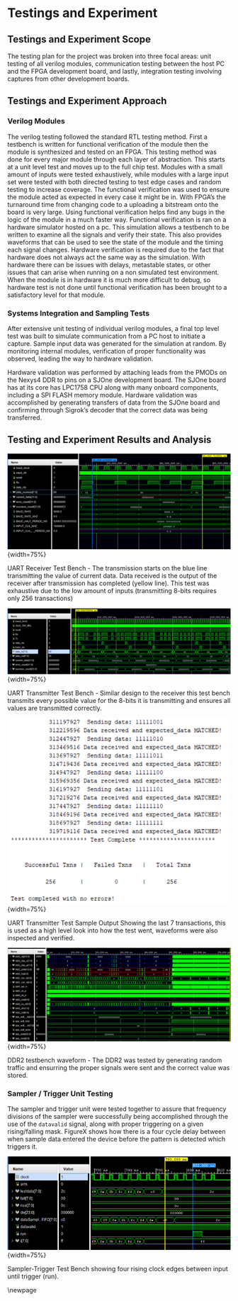 # Testings and Experiment ##

## Testings and Experiment Scope ##

<!-- [Describe an overview of your test process and experiment scope, including its test processes, test focuses and objectives, and selected test criteria at the component (e.g. unit testing) and system (e.g. integration testing) levels. This section must include textual description accompanied with figures and/or tables.] -->

The testing plan for the project was broken into three focal areas: unit testing of all verilog modules, communication testing between the host PC and the FPGA development board, and lastly, integration testing involving captures from other development boards.


## Testings and Experiment Approach ##

<!-- [Describe the selected test strategies, test methods and techniques, as well as selected test coverage criteria. Test design content and test design summary could be included here, such as test case distribution and summary. These results must tie back to the requirements stated earlier.  This section must include textual description accompanied with figures and/or tables.] -->

### Verilog Modules ###

The verilog testing followed the standard RTL testing method. First a testbench is written for functional verification of the module then the module is synthesized and tested on an FPGA. This testing method was done for every major module through each layer of abstraction. This starts at a unit level test and moves up to the full chip test. Modules with a small amount of inputs were tested exhaustively, while modules with a large input set were tested with both directed testing to test edge cases and random testing to increase coverage.
The functional verification was used to ensure the module acted as expected in every case it might be in. With FPGA’s the turnaround time from changing code to a uploading a bitstream onto the board is very large. Using functional verification helps find any bugs in the logic of the module in a much faster way. Functional verification is ran on a hardware simulator hosted on a pc. This simulation allows a testbench to be written to examine all the signals and verify their state. This also provides waveforms that can be used to see the state of the module and the timing each signal changes.
Hardware verification is required due to the fact that hardware does not always act the same way as the simulation. With hardware there can be issues with delays, metastable states, or other issues that can arise when running on a non simulated test environment. When the module is in hardware it is much more difficult to debug, so hardware test is not done until functional verification has been brought to a satisfactory level for that module.

<!-- ### PC-to-FPGA Communication ### -->

### Systems Integration and Sampling Tests ###

After extensive unit testing of individual verilog modules, a final top level test was built to simulate communication from a PC host to initiate a capture. Sample input data was generated for the simulation at random. By monitoring internal modules, verification of proper functionality was observed, leading the way to hardware validation.

Hardware validation was performed by attaching leads from the PMODs on the Nexys4 DDR to pins on a SJOne development board. The SJOne board has at its core has LPC1758 CPU along with many onboard components, including a SPI FLASH memory module. Hardware validation was accomplished by generating transfers of data from the SJOne board and confirming through Sigrok’s decoder that the correct data was being transferred.  


## Testing and Experiment Results and Analysis ##

<!-- [Describe testing and experiment results and analysis. For example, test execution and test result summary, performance test result analysis, test coverage, bug distribution report, and so on. This section must include textual description accompanied with figures and/or tables.] -->

![UART Receiver Test Bench](images/uart_rx_tb.png){width=75%}

UART Receiver Test Bench - The transmission starts on the blue line transmitting the value of current data. Data received is the output of the receiver after transmission has completed (yellow line). This test was exhaustive due to the low amount of inputs (transmitting 8-bits requires only 256 transactions) 

![UART Transmitter Test Bench](images/uart_tx_tb.png){width=75%}

UART Transmitter Test Bench - Similar design to the receiver this test bench transmits every possible value for the 8-bits it is transmitting and ensures all values are transmitted correctly.

![UART Transmitter Test Sample Output](images/uart_test_output.png){width=75%}

UART Transmitter Test Sample Output Showing the last 7 transactions, this is used as a high level look into how the test went, waveforms were also inspected and verified.

![DDR2 Testbench Waveform](images/ddr2_tb.png){width=75%}

DDR2 testbench waveform - The DDR2 was tested by generating random traffic and ensurring the proper signals were sent and the correct value was stored. 

### Sampler / Trigger Unit Testing ####

The sampler and trigger unit were tested together to assure that frequency divisions of the sampler were successfully being accomplished through the use of the `datavalid` signal, along with proper triggering on a given rising/falling mask. FigureX shows how there is a four cycle delay between when sample data entered the device before the pattern is detected which triggers it.

![Sampler-Trigger Test Bench Waveform](images/sampler-trigger.png){width=75%}

Sampler-Trigger Test Bench showing four rising clock edges between input until trigger (run).

\newpage